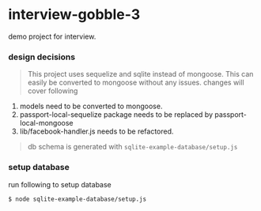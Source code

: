# interview-gobble-3
demo project for interview.

### design decisions
> This project uses sequelize and sqlite instead of mongoose. This can easily be converted to mongoose without any issues. changes will cover following
 1) models need to be converted to mongoose.
 2) passport-local-sequelize package needs to be replaced by passport-local-mongoose
 3) lib/facebook-handler.js needs to be refactored.
> db schema is generated with `sqlite-example-database/setup.js`


### setup database
run following to setup database

```$ node sqlite-example-database/setup.js```
